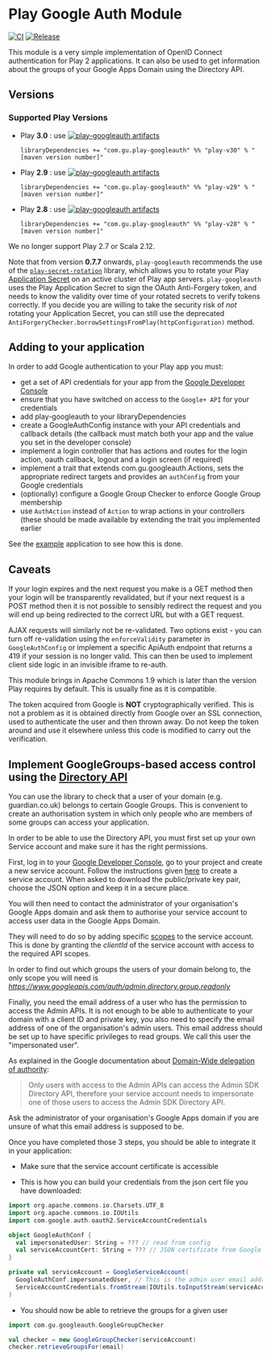 Play Google Auth Module
=======================

[![CI](https://github.com/guardian/play-googleauth/actions/workflows/ci.yml/badge.svg)](https://github.com/guardian/play-googleauth/actions/workflows/ci.yml)
[![Release](https://github.com/guardian/play-googleauth/actions/workflows/release.yml/badge.svg)](https://github.com/guardian/play-googleauth/actions/workflows/release.yml)

This module is a very simple implementation of OpenID Connect authentication
for Play 2 applications.
It can also be used to get information about the groups of your Google Apps Domain using the Directory API.

Versions
--------

### Supported Play Versions

* Play **3.0** : use [![play-googleauth artifacts](https://index.scala-lang.org/guardian/play-googleauth/play-v30/latest-by-scala-version.svg)](https://index.scala-lang.org/guardian/play-googleauth/play-v30/)
  ```
  libraryDependencies += "com.gu.play-googleauth" %% "play-v30" % "[maven version number]"
  ```
* Play **2.9** : use [![play-googleauth artifacts](https://index.scala-lang.org/guardian/play-googleauth/play-v29/latest-by-scala-version.svg)](https://index.scala-lang.org/guardian/play-googleauth/play-v29/)
  ```
  libraryDependencies += "com.gu.play-googleauth" %% "play-v29" % "[maven version number]"
  ```
* Play **2.8** : use [![play-googleauth artifacts](https://index.scala-lang.org/guardian/play-googleauth/play-v28/latest-by-scala-version.svg)](https://index.scala-lang.org/guardian/play-googleauth/play-v28/)
  ```
  libraryDependencies += "com.gu.play-googleauth" %% "play-v28" % "[maven version number]"
  ```

We no longer support Play 2.7 or Scala 2.12.

Note that from version **0.7.7** onwards, `play-googleauth` recommends the
use of the [`play-secret-rotation`](https://github.com/guardian/play-secret-rotation)
library, which allows you to rotate your Play [Application Secret](https://www.playframework.com/documentation/2.6.x/ApplicationSecret)
on an active cluster of Play app servers. `play-googleauth` uses the Play
Application Secret to sign the OAuth Anti-Forgery token, and needs to know the
validity over time of your rotated secrets to verify tokens correctly. If you decide
you are willing to take the security risk of _not_ rotating your Application Secret,
you can still use the deprecated `AntiForgeryChecker.borrowSettingsFromPlay(httpConfiguration)`
method.

Adding to your application
--------------------------

In order to add Google authentication to your Play app you must:

 - get a set of API credentials for your app from the [Google Developer Console](https://console.developers.google.com)
 - ensure that you have switched on access to the `Google+ API` for your credentials
 - add play-googleauth to your libraryDependencies
 - create a GoogleAuthConfig instance with your API credentials and callback details (the callback must match both your
 app and the value you set in the developer console)
 - implement a login controller that has actions and routes for the login action, oauth callback, logout and
 a login screen (if required)
 - implement a trait that extends com.gu.googleauth.Actions, sets the appropriate redirect targets and provides an
 `authConfig` from your Google credentials
 - (optionally) configure a Google Group Checker to enforce Google Group membership
 - use `AuthAction` instead of `Action` to wrap actions in your controllers (these should be made available by
 extending the trait you implemented earlier

See the [example](play-v27/src/sbt-test/example/webapp) application to see how this is done.

Caveats
-------

If your login expires and the next request you make is a GET method then your login will be transparently revalidated,
but if your next request is a POST method then it is not possible to sensibly redirect the request and you will end
up being redirected to the correct URL but with a GET request.

AJAX requests will similarly not be re-validated. Two options exist - you can turn off re-validation using the
 `enforceValidity` parameter in `GoogleAuthConfig` or implement a specific ApiAuth endpoint that returns a 419 if your
 session is no longer valid. This can then be used to implement client side logic in an invisible iframe to re-auth.

This module brings in Apache Commons 1.9 which is later than the version Play requires by default. This is
usually fine as it is compatible.

The token acquired from Google is **NOT** cryptographically verified. This is not a problem as it is obtained directly
from Google over an SSL connection, used to authenticate the user and then thrown away. Do not keep the token around
and use it elsewhere unless this code is modified to carry out the verification.

Implement GoogleGroups-based access control using the [Directory API](https://developers.google.com/admin-sdk/directory/)
-------------------------------------------------------------------------------------------------------------------------

You can use the library to check that a user of your domain (e.g. guardian.co.uk) belongs to certain Google Groups. This
is convenient to create an authorisation system in which only people who are members of some groups can access your
application.

In order to be able to use the Directory API, you must first set up your own Service account and make sure it has the
right permissions.

First, log in to your [Google Developer Console](https://console.developers.google.com/), go to your project and create a new service account.
Follow the instructions given [here](https://developers.google.com/identity/protocols/OAuth2ServiceAccount) to create a service account.
When asked to download the public/private key pair, choose the JSON option and keep it in a secure place.

You will then need to contact the administrator of your organisation's Google Apps domain and ask them to authorise your service account to access user data in the Google Apps Domain.

They will need to do so by adding specific [scopes](https://developers.google.com/admin-sdk/directory/v1/guides/authorizing) to the service account.
This is done by granting the *clientId* of the service account with access to the required API scopes.

In order to find out which groups the users of your domain belong to, the only scope you will need is *https://www.googleapis.com/auth/admin.directory.group.readonly*

Finally, you need the email address of a user who has the permission to access the Admin APIs.
It is not enough to be able to authenticate to your domain with a client ID and private key, you also need to specify the email address of one of the organisation's admin users.
This email address should be set up to have specific privileges to read groups.
We call this user the "impersonated user".

As explained in the Google documentation about [Domain-Wide delegation of authority](https://developers.google.com/admin-sdk/directory/v1/guides/delegation):

  > Only users with access to the Admin APIs can access the Admin SDK Directory API, therefore your service account needs to impersonate one of those users to access the Admin SDK Directory API.

Ask the administrator of your organisation's Google Apps domain if you are unsure of what this email address is supposed to be.

Once you have completed those 3 steps, you should be able to integrate it in your application:

  - Make sure that the service account certificate is accessible

  - This is how you can build your credentials from the json cert file you have downloaded:

```scala
import org.apache.commons.io.Charsets.UTF_8
import org.apache.commons.io.IOUtils
import com.google.auth.oauth2.ServiceAccountCredentials

object GoogleAuthConf {
  val impersonatedUser: String = ??? // read from config
  val serviceAccountCert: String = ??? // JSON certificate from Google Developers Console - read from secure storage
}

private val serviceAccount = GoogleServiceAccount(
  GoogleAuthConf.impersonatedUser, // This is the admin user email address we mentioned earlier
  ServiceAccountCredentials.fromStream(IOUtils.toInputStream(serviceAccountCert, UTF_8))
)
```

- You should now be able to retrieve the groups for a given user

```scala
import com.gu.googleauth.GoogleGroupChecker

val checker = new GoogleGroupChecker(serviceAccount)
checker.retrieveGroupsFor(email)
```
